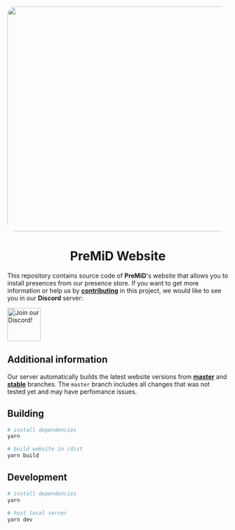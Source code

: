 <div align="center">
<img src="https://cdn.rcd.gg/PreMiD.png" style="border-radius: 1.3em;" width="512px" draggable="false" >

# PreMiD Website

</div>

This repository contains source code of **PreMiD**'s website that allows you to install presences from our presence store.
If you want to get more information or help us by **[contributing](#development)** in this project, we would like to see you in our **Discord** server:

  <a target="_blank" href="https://discord.premid.app/" title="Join our Discord!">
<img draggable="false" src="https://discordapp.com/api/guilds/493130730549805057/widget.png?style=banner2" height="76px" draggable="false" alt="Join our Discord!">
</a>

## Additional information

Our server automatically builds the latest website versions from **[master](https://beta.premid.app/)** and **[stable](https://premid.app/)** branches.
The `master` branch includes all changes that was not tested yet and may have perfomance issues.

## Building

```bash
# install dependencies
yarn

# build website in /dist
yarn build
```

## Development

```bash
# install dependencies
yarn

# host local server
yarn dev
```
